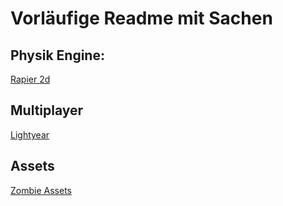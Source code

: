 # Vorläufige Readme mit Sachen

## Physik Engine:
[Rapier 2d](https://rapier.rs/)

## Multiplayer 
 [Lightyear](https://github.com/cBournhonesque/lightyear)

## Assets
[Zombie  Assets](https://ittaimanero.itch.io/zombie-apocalypse-tileset)

